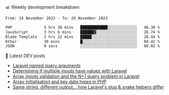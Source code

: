 📊 Weekly development breakdown
<!--START_SECTION:waka-->

```txt
From: 14 November 2023 - To: 20 November 2023

PHP              5 hrs 38 mins   ████████████░░░░░░░░░░░░░   48.38 %
JavaScript       3 hrs 6 mins    ██████▓░░░░░░░░░░░░░░░░░░   26.74 %
Blade Template   2 hrs 22 mins   █████░░░░░░░░░░░░░░░░░░░░   20.44 %
Other            30 mins         █░░░░░░░░░░░░░░░░░░░░░░░░   04.42 %
JSON             0 secs          ░░░░░░░░░░░░░░░░░░░░░░░░░   00.02 %
```

<!--END_SECTION:waka-->

📕 Latest DEV posts
<!-- BLOG-POST-LIST:START -->
- [Laravel named query arguments](https://dev.to/michaelvickersuk/laravel-named-query-arguments-28kd)
- [Determining if multiple inputs have values with Laravel](https://dev.to/michaelvickersuk/determining-if-multiple-inputs-have-values-with-laravel-km6)
- [Array inputs validation and the N+1 query problem in Laravel](https://dev.to/michaelvickersuk/array-inputs-validation-and-the-n1-query-problem-in-laravel-2agb)
- [Array initialisation and key data types in PHP](https://dev.to/michaelvickersuk/array-initialisation-and-key-data-types-in-php-1e5b)
- [Same string, different output... how Laravel&#39;s slug &amp; snake helpers differ](https://dev.to/michaelvickersuk/same-string-different-output-how-laravels-slug-snake-helpers-differ-1ccj)
<!-- BLOG-POST-LIST:END -->

